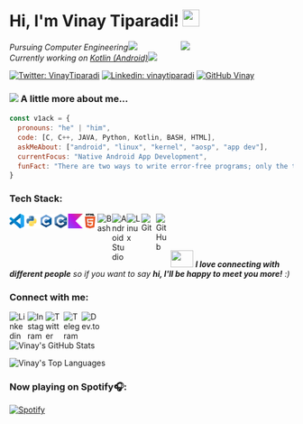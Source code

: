 <h1> Hi, I'm Vinay Tiparadi! <img src="https://media.giphy.com/media/UQJlZ2OcaCA2RLfGiZ/giphy.gif" width="30" height="30"></h1>
<img align='right' src="https://media.giphy.com/media/Tgmo1j3zfzQFVzU8Qz/giphy.gif" width="200">
<p><em>Pursuing Computer Engineering<img src="https://media.giphy.com/media/fYSnHlufseco8Fh93Z/giphy.gif" width="30"></br>Currently working on <a href="https://kotlinlang.org/docs/android-overview.html">Kotlin (Android)</a><img src="https://media.giphy.com/media/WUlplcMpOCEmTGBtBW/giphy.gif" width="30"> 
</em></p>

[![Twitter: VinayTiparadi](https://img.shields.io/twitter/follow/VinayTiparadi?style=social)](https://twitter.com/VinayTiparadi)
[![Linkedin: vinaytiparadi](https://img.shields.io/badge/-vinaytiparadi-blue?style=flat-square&logo=Linkedin&logoColor=white&link=https://www.linkedin.com/in/vinay-tiparadi-88082b21a/)](https://www.linkedin.com/in/vinay-tiparadi-88082b21a/)
[![GitHub Vinay](https://img.shields.io/github/followers/vinaytiparadi?label=follow&style=social)](https://github.com/vinaytiparadi)

### <img src="https://media.giphy.com/media/VgCDAzcKvsR6OM0uWg/giphy.gif" width="50"> A little more about me...  

```javascript
const v1ack = {
  pronouns: "he" | "him",
  code: [C, C++, JAVA, Python, Kotlin, BASH, HTML],
  askMeAbout: ["android", "linux", "kernel", "aosp", "app dev"],
  currentFocus: "Native Android App Development",
  funFact: "There are two ways to write error-free programs; only the third one works"
}
```

### Tech Stack:

[<img align="left" alt="Visual Studio Code" width="26px" src="https://raw.githubusercontent.com/github/explore/80688e429a7d4ef2fca1e82350fe8e3517d3494d/topics/visual-studio-code/visual-studio-code.png" />][web]
[<img align="left" alt="Python" width="26px" src="https://raw.githubusercontent.com/github/explore/80688e429a7d4ef2fca1e82350fe8e3517d3494d/topics/python/python.png" />][web]
[<img align="left" alt="C" width="26px" src="https://raw.githubusercontent.com/github/explore/f3e22f0dca2be955676bc70d6214b95b13354ee8/topics/c/c.png" />][web]
[<img align="left" alt="C++" width="26px" src="https://raw.githubusercontent.com/github/explore/180320cffc25f4ed1bbdfd33d4db3a66eeeeb358/topics/cpp/cpp.png" />][web]
[<img align="left" alt="Kotlin" width="26px" src="https://raw.githubusercontent.com/github/explore/80688e429a7d4ef2fca1e82350fe8e3517d3494d/topics/kotlin/kotlin.png" />][web]
[<img align="left" alt="HTML5" width="26px" src="https://raw.githubusercontent.com/github/explore/80688e429a7d4ef2fca1e82350fe8e3517d3494d/topics/html/html.png" />][web]
[<img align="left" alt="Bash" width="26px" src="https://cdn-icons-png.flaticon.com/512/919/919837.png" />][web]
[<img align="left" alt="Android Studio" width="26px" src="https://developer.android.com/studio/images/studio-icon-preview.svg" />][web]
[<img align="left" alt="Linux" width="26px" src="https://cdn-icons-png.flaticon.com/512/226/226772.png" />][web]
[<img align="left" alt="Git" width="26px" src="https://git-scm.com/images/logos/downloads/Git-Icon-1788C.png" />][web]
[<img align="left" alt="GitHub" width="26px" src="https://cdn-icons-png.flaticon.com/512/179/179323.png" />][web]


</br>
</br>
</br>

<img src="https://media.giphy.com/media/LnQjpWaON8nhr21vNW/giphy.gif" width="40" height="30"> <em><b>I love connecting with different people</b> so if you want to say <b>hi, I'll be happy to meet you more!</b> :)</em>


### Connect with me:

[<img align="left" alt="Linkedin" width="32" src="https://cdn-icons-png.flaticon.com/512/145/145807.png" />][linkedin]
[<img align="left" alt="Instagram" width="32" src="https://cdn-icons-png.flaticon.com/512/2111/2111463.png" />][instagram]
[<img align="left" alt="Twitter" width="32" src="https://cdn-icons-png.flaticon.com/512/733/733579.png" />][twitter]
[<img align="left" alt="Telegram" width="32" src="https://cdn-icons-png.flaticon.com/512/2111/2111646.png" />][telegram]
[<img align="left" alt="Dev.to" width="32" src="https://res.cloudinary.com/practicaldev/image/fetch/s--R9qwOwpC--/c_limit%2Cf_auto%2Cfl_progressive%2Cq_auto%2Cw_880/https://thepracticaldev.s3.amazonaws.com/i/78hs31fax49uwy6kbxyw.png" />][devto]

</br>
</br>
</br>
<img  alt="Vinay's GitHub Stats" src="https://github-readme-stats-9ri6i12ro-vinaytiparadi.vercel.app/api?username=vinaytiparadi&show_icons=true&hide_border=true&theme=radical" />

</b></b></b></b>

<img  alt="Vinay's Top Languages" src="https://github-readme-stats-9ri6i12ro-vinaytiparadi.vercel.app/api/top-langs/?username=vinaytiparadi&theme=radical&hide_border=true" />

###  Now playing on Spotify🎧: 

[![Spotify](https://novatorem-six-pearl.vercel.app/api/spotify)](https://open.spotify.com/user/myt5rl62l5mgguhgvon0zfhlg)

[web]: https://github.com/vinaytiparadi
[devto]: https://dev.to/vinaytiparadi
[telegram]: https://t.me/v1ack
[instagram]: https://www.instagram.com/viiinaayyy/
[linkedin]: https://www.linkedin.com/in/vinay-tiparadi-88082b21a/
[twitter]: https://twitter.com/vinaytiparadi
